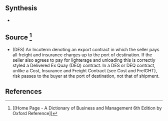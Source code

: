 ## Synthesis
- 
## Source [^1]
- (DES) An Incoterm denoting an export contract in which the seller pays all freight and insurance charges up to the port of destination. If the seller also agrees to pay for lighterage and unloading this is correctly styled a Delivered Ex Quay (DEQ) contract. In a DES or DEQ contract, unlike a Cost, Insurance and Freight Contract (see Cost and FreIGHT), risk passes to the buyer at the port of destination, not that of shipment.
## References

[^1]: [[Home Page - A Dictionary of Business and Management 6th Edition by Oxford Reference]]
